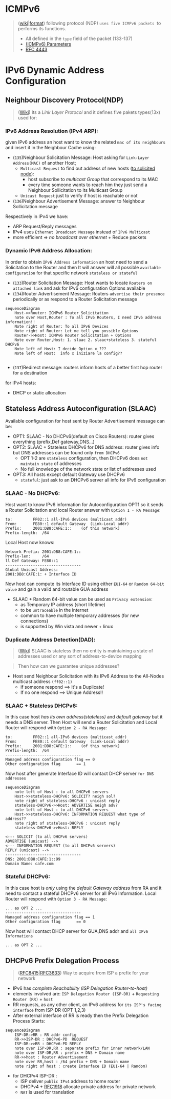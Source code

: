 # ICMPv6

>([wiki](https://it.wikipedia.org/wiki/ICMPv6)|[format](https://en.wikipedia.org/wiki/Internet_Control_Message_Protocol_for_IPv6)) following protocol (NDP) `uses five ICMPv6 packets `to performs its functions. 
> - All defined in the `type` field of the packet (133-137)
> -	[(ICMPv6) Parameters](https://www.iana.org/assignments/icmpv6-parameters/icmpv6-parameters.xhtml)
> - [RFC 4443](https://datatracker.ietf.org/doc/html/rfc4443)

# IPv6 Dynamic Address Configuration

## Neighbour Discovery Protocol(NDP)

>([Wiki](https://en.wikipedia.org/wiki/Neighbor_Discovery_Protocol)) Its a *Link Layer Protocol* and it defines five pakets types(13x) used for:

### IPv6 Address Resolution (IPv4 ARP):

given IPv6 address an host want to know the related `mac of its neighbours` and insert it in the Neighbour Cache using:
- (`135`)Neighbour Solicitation Message: Host asking for `Link-Layer Address(MAC)` of another Host; 
	- `Multicast Request` to find out address of new hosts ([to solicited node](https://en.wikipedia.org/wiki/Solicited-node_multicast_address)):
		- host subscribe to *multicast Group* that correspond to its MAC
		- every time someone wants to reach him they just send a Neighbour Sollicitation to its Multicast Group 
	- `Unicast Request` just to verify if host is reachable or not
- (`136`)Neighbour Advertisement Message: answer to Neighbour Sollicitation message

Respectively in IPv4 we have:
- ARP Request/Reply messages
- IPv4 uses `Ethernet Broadcast Message` instead of `IPv6 Multicast`
- more efficient => *no broadcast over ethernet* + Reduce packets

### Dynamic IPv6 Address Allocation:

In order to obtain `IPv6 Address information` an host need to send a Solicitation to the Router and then It will answer will all possible `available configuration` for that specific network `stateless or stateful`
- (`133`)Router Solicitation Message: Host wants to locate `Routers on attached link` and ask for IPv6 configuration Options available
- (`134`)Router Advertisement Message: Routers `advertise their presence` periodically or as respond to a Router Solicitation message
 
 
```mermaid
sequenceDiagram
	Host->>Router: ICMPv6 Router Solicitation
	note over Host,Router : To all IPv6 Routers, I need IPv6 address information!!
    Note right of Router: To all IPv6 Devices
    Note right of Router: Let me tell you possible Options
	Router->>Host: ICMPv6 Router Solicitation + Options
	Note over Router,Host: 1. slaac 2. slaac+stateless 3. stateful DHCPv6 
	Note left of Host: I decide Option x ??? 
	Note left of Host:  info x iniziare la config?? 
    

```

- (`137`)Redirect message: routers inform hosts of a better first hop router for a destination

for IPv4 hosts:
- DHCP or static allocation 

## Stateless Address Autoconfiguration (SLAAC)

Available configuration for host sent by Router Advertisement message can be:
- OPT1: SLAAC - No DHCPv6(default on Cisco Routers): router gives everything (prefix,Def gateway,DNS...) 
- OPT2: SLAAC + Stateless DHCPv6 for DNS address: router gives info but DNS addresses can be found only `from DHCPv6`
	- OPT 1-2 are `stateless` configuration, then DHCPv6 does `not maintain state` of addresses
	- No full knowledge of the network state or list of addresses used
- OPT3: All hosts except default Gateway use DHCPv6
	- `stateful`: just ask to an DHCPv6 server all info for IPv6 configuration


### SLAAC - No DHCPv6:

Host want to know IPv6 information for Autoconfiguration OPT1 so it sends a Router Solicitation and local Router answer with
`Option 1 - RA Message`:
```
to: 		FF02::1 all-IPv6 devices (multicast addr)
From:		FE80::1 default Gateway  (Link-Local addr)
Prefix:		2001:DB8:CAFE:1::	 (of this network)
Prefix-length:	/64
```
Local Host now knows:
```
Network Prefix:	2001:DB8:CAFE:1::
Prefix-len:		/64
ll Def Gateway:	FE80::1
---------------------------------
Global Unicast Address:
2001:DB8:CAFE:1: + Interface ID
```
Now host can compute its Interface ID using either `EUI-64` or `Random 64-bit value` and gain a valid and routable GUA address
- SLAAC + Random 64-bit value can be used as `Privacy extension`:
	- as Temporary IP address (short lifetime)
	- to be `untraceable` in the internet
	- common to have multiple temporary addresses (for new connections)
	- is supported by Win vista and newer + linux

### Duplicate Address Detection(DAD):

>([Wiki](https://techhub.hpe.com/eginfolib/networking/docs/switches/WB/16-01/5200-0135_wb_2920_ipv6/content/ch01s11.html)) SLAAC is stateless then no entity is maintaining a state of addresses used or any sort of address-to-device mapping

> Then how can we guarantee unique addresses?

- Host send Neighbour Solicitation with its IPv6 Address to the All-Nodes multicast address `(ff02::1)`
	- if someone respond ==> It's a Duplicate!
	- If no one respond ==> Unique Address!!
	
### SLAAC + Stateless DHCPv6:

In this case host *has its own address(stateless)* and *default gateway* but it needs a DNS server. 
Then Host will send a Router Solicitation and Local Router will respond with `Option 2 - RA Message`:
```
to: 		FF02::1 all-IPv6 devices (multicast addr)
From:		FE80::1 default Gateway  (Link-Local addr)
Prefix:		2001:DB8:CAFE:1::	 (of this network)
Prefix-length:	/64
---------------------------------
Managed address configuration flag == 0
Other configuration flag 	   == 1
```
Now host after generate Interface ID will contact DHCP server `for DNS addresses`

```mermaid
sequenceDiagram
    note left of Host : to all DHCPv6 servers
    Host->>stateless-DHCPv6: SOLICIT? neigh sol?
    note right of stateless-DHCPv6 : unicast reply
    stateless-DHCPv6->>Host: ADVERTISE neigh adv?
    note left of Host : to all DHCPv6 servers
    Host->>stateless-DHCPv6: INFORMATION REQUEST what type of address??
    note right of stateless-DHCPv6 : unicast reply
    stateless-DHCPv6->>Host: REPLY
```




```
<--- SOLICIT (to all DHCPv6 servers)
ADVERTISE (unicast) -->
<--- INFORMATION REQUEST (to all DHCPv6 servers)
REPLY (unicast) -->
---------------------------------
DNS: 2001:DB8:CAFE:1::99
Domain Name: cafe.com
```
### Stateful DHCPv6:

In this case host is *only* using the *default Gateway address* from RA and it need to contact a stateful DHCPv6 server for all IPv6 Information. Local Router will respond with `Option 3 - RA Message`:
```
... as OPT 2 ...
---------------------------------
Managed address configuration flag == 1
Other configuration flag 	   == 0
```
Now host will contact DHCP server for GUA,DNS addr and `all IPv6 Informations`
```
... as OPT 2 ...
```

## DHCPv6 Prefix Delegation Process

> ([RFC8415](https://datatracker.ietf.org/doc/html/rfc8415)|[RFC3633]([RFC8415](https://datatracker.ietf.org/doc/html/rfc8415))) Way to acquire from ISP a prefix for your network

- IPv6 has *complete Reachability (ISP Delegation Router-to-host)* 
- elements involved are: `ISP Delegation Router (ISP-DR)` + `Requesting Router (RR)` + `host`
- RR requests, as any other client, an IPv6 address for `its ISP's facing interface` from ISP-DR (OPT 1,2,3)
- After external interface of RR is ready then the Prefix Delegation Process Starts:
```mermaid
sequenceDiagram
	ISP-DR->RR : RR addr config
	RR->>ISP-DR : DHCPv6-PD  REQUEST
    ISP-DR->>RR : DHCPv6-PD REPLY
    note over ISP-DR,RR : separate prefix for inner network/LAN
    note over ISP-DR,RR : prefix + DNS + Domain name
    RR->>host : Router Advertisement           
    note over RR,host : /64 prefix + DNS + Domain name
    note right of host : create Interface ID (EUI-64 | Random)
```

- for DHCPv4 ISP-DR :
  - ISP deliver `public IPv4` address to home router
  - DHCPv4 + [RFC1918](https://datatracker.ietf.org/doc/html/rfc1918) allocate private address for private network
  - `NAT` is used for translation